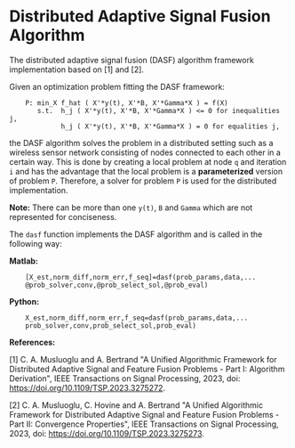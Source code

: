 # Distributed Adaptive Signal Fusion Algorithm
 The distributed adaptive signal fusion (DASF) algorithm framework implementation based on [1] and [2].

 Given an optimization problem fitting the DASF framework:

        P: min_X f_hat ( X'*y(t), X'*B, X'*Gamma*X ) = f(X)
           s.t.  h_j ( X'*y(t), X'*B, X'*Gamma*X ) <= 0 for inequalities j,
                 h_j ( X'*y(t), X'*B, X'*Gamma*X ) = 0 for equalities j,

the DASF algorithm solves the problem in a distributed setting such as a wireless sensor network consisting of nodes connected to each other in a certain way. This is done by creating a local problem at node `q` and iteration `i` and has the advantage that the local problem is a **parameterized** version of problem `P`. Therefore, a solver for problem `P` is used for the distributed implementation.

**Note:** There can be more than one `y(t)`, `B` and `Gamma` which are not represented for conciseness. 

The `dasf` function implements the DASF algorithm and is called in the following way:

**Matlab:**

        [X_est,norm_diff,norm_err,f_seq]=dasf(prob_params,data,...
        @prob_solver,conv,@prob_select_sol,@prob_eval)

**Python:**

        X_est,norm_diff,norm_err,f_seq=dasf(prob_params,data,...
        prob_solver,conv,prob_select_sol,prob_eval)

**References:**

[1] C. A. Musluoglu and A. Bertrand "A Unified Algorithmic Framework for Distributed Adaptive Signal and Feature Fusion Problems - Part I: Algorithm Derivation", IEEE Transactions on Signal Processing, 2023, doi: https://doi.org/10.1109/TSP.2023.3275272.

[2] C. A. Musluoglu, C. Hovine and A. Bertrand "A Unified Algorithmic Framework for Distributed Adaptive Signal and Feature Fusion Problems - Part II: Convergence Properties", IEEE Transactions on Signal Processing, 2023, doi: https://doi.org/10.1109/TSP.2023.3275273.